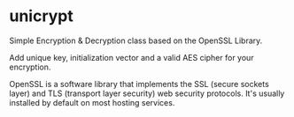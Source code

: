 # unicrypt
Simple Encryption &amp; Decryption class based on the OpenSSL Library.

Add unique key, initialization vector and a valid AES cipher for your encryption.

OpenSSL is a software library that implements the SSL (secure sockets layer) and TLS (transport layer security) web security protocols. It's usually installed by default on most hosting services.
